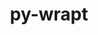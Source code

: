 ---
title: "py-wrapt"
layout: cache
categories: [package, develop-2023-10-29]
meta: {"versions": ["1.14.1", "1.15.0"], "compilers": ["gcc@=11.3.0", "gcc@=7.3.1"], "oss": ["amzn2", "ubuntu22.04"], "platforms": ["linux"], "targets": ["aarch64", "neoverse_n1", "x86_64_v3"], "stacks": ["aws-isc", "aws-isc-aarch64", "ml-linux-x86_64-cpu", "ml-linux-x86_64-cuda", "ml-linux-x86_64-rocm", "root"], "num_specs": 5, "num_specs_by_stack": {"root": 5, "aws-isc-aarch64": 2, "aws-isc": 1, "ml-linux-x86_64-rocm": 2, "ml-linux-x86_64-cuda": 2, "ml-linux-x86_64-cpu": 2}}
spec_details: [{"hash": "dxl5tnyz43fyua2o6q2kgktwxdds226u", "compiler": "gcc@=7.3.1", "versions": ["1.15.0"], "os": "amzn2", "platform": "linux", "target": "aarch64", "variants": ["build_system=python_pip"], "stacks": ["root", "aws-isc-aarch64"], "size": "-", "tarball": "https://binaries.spack.io/develop-2023-10-29/build_cache/linux-amzn2-aarch64/gcc-7.3.1/py-wrapt-1.15.0/linux-amzn2-aarch64-gcc-7.3.1-py-wrapt-1.15.0-dxl5tnyz43fyua2o6q2kgktwxdds226u.spack"}, {"hash": "pksugxespvhpm7r4gxrnda47sbv4ryaf", "compiler": "gcc@=7.3.1", "versions": ["1.15.0"], "os": "amzn2", "platform": "linux", "target": "neoverse_n1", "variants": ["build_system=python_pip"], "stacks": ["root", "aws-isc-aarch64"], "size": "-", "tarball": "https://binaries.spack.io/develop-2023-10-29/build_cache/linux-amzn2-neoverse_n1/gcc-7.3.1/py-wrapt-1.15.0/linux-amzn2-neoverse_n1-gcc-7.3.1-py-wrapt-1.15.0-pksugxespvhpm7r4gxrnda47sbv4ryaf.spack"}, {"hash": "nrvkrtgvbz7mkm6xwoentqrhvni7xkeg", "compiler": "gcc@=7.3.1", "versions": ["1.15.0"], "os": "amzn2", "platform": "linux", "target": "x86_64_v3", "variants": ["build_system=python_pip"], "stacks": ["root", "aws-isc"], "size": "-", "tarball": "https://binaries.spack.io/develop-2023-10-29/build_cache/linux-amzn2-x86_64_v3/gcc-7.3.1/py-wrapt-1.15.0/linux-amzn2-x86_64_v3-gcc-7.3.1-py-wrapt-1.15.0-nrvkrtgvbz7mkm6xwoentqrhvni7xkeg.spack"}, {"hash": "zwglfn2ks3evveqcgyr3aej2kzppy7wt", "compiler": "gcc@=11.3.0", "versions": ["1.15.0"], "os": "ubuntu22.04", "platform": "linux", "target": "x86_64_v3", "variants": ["build_system=python_pip"], "stacks": ["ml-linux-x86_64-rocm", "ml-linux-x86_64-cuda", "ml-linux-x86_64-cpu", "root"], "size": "-", "tarball": "https://binaries.spack.io/develop-2023-10-29/build_cache/linux-ubuntu22.04-x86_64_v3/gcc-11.3.0/py-wrapt-1.15.0/linux-ubuntu22.04-x86_64_v3-gcc-11.3.0-py-wrapt-1.15.0-zwglfn2ks3evveqcgyr3aej2kzppy7wt.spack"}, {"hash": "2edch5kfjyxbipppfxu3hicvywifk2ar", "compiler": "gcc@=11.3.0", "versions": ["1.14.1"], "os": "ubuntu22.04", "platform": "linux", "target": "x86_64_v3", "variants": ["build_system=python_pip"], "stacks": ["ml-linux-x86_64-rocm", "ml-linux-x86_64-cuda", "ml-linux-x86_64-cpu", "root"], "size": "-", "tarball": "https://binaries.spack.io/develop-2023-10-29/build_cache/linux-ubuntu22.04-x86_64_v3/gcc-11.3.0/py-wrapt-1.14.1/linux-ubuntu22.04-x86_64_v3-gcc-11.3.0-py-wrapt-1.14.1-2edch5kfjyxbipppfxu3hicvywifk2ar.spack"}]
---